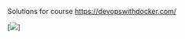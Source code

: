 Solutions for course https://devopswithdocker.com/

[<img src="https://studies.cs.helsinki.fi/stats/api/certificate/docker2023/en/4d671a575e9026d22dd9c4bb375b61af">]
